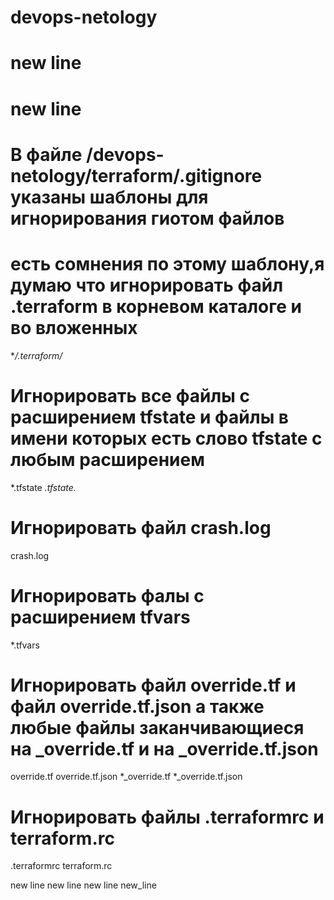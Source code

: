 # devops-netology
# new line
# new line

# В файле /devops-netology/terraform/.gitignore указаны шаблоны для игнорирования гиотом файлов

# есть сомнения по этому шаблону,я думаю что игнорировать файл .terraform в корневом каталоге и во вложенных 
**/.terraform/* 

# Игнорировать все файлы с расширением tfstate и файлы в имени которых есть слово tfstate c любым расширением 
*.tfstate
*.tfstate.*

# Игнорировать файл crash.log
crash.log

# Игнорировать фалы с расширением tfvars

*.tfvars

# Игнорировать файл override.tf и файл override.tf.json а также любые файлы заканчивающиеся на _override.tf и на _override.tf.json
override.tf
override.tf.json
*_override.tf
*_override.tf.json

# Игнорировать файлы .terraformrc и terraform.rc
.terraformrc
terraform.rc


new line
new line
new line
new_line